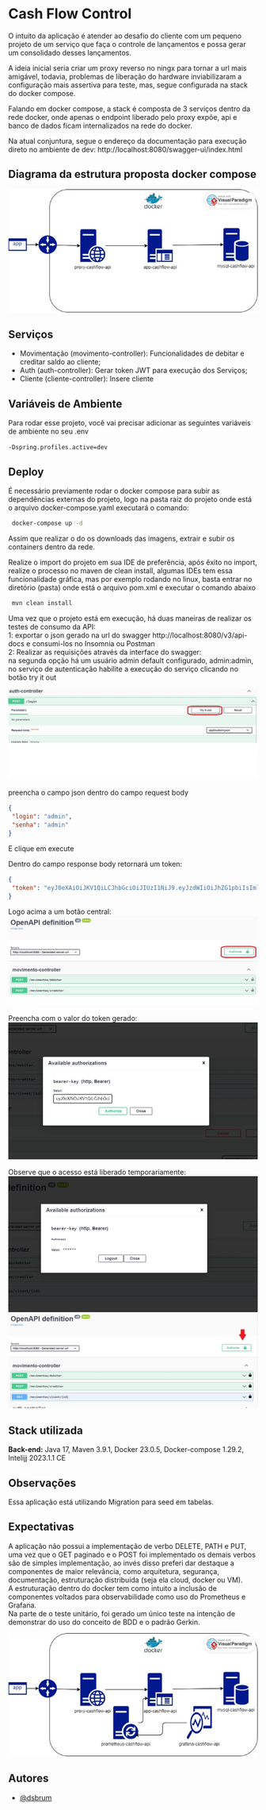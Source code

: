 # Cash Flow Control

O intuito da aplicação é atender ao desafio do cliente com um pequeno projeto de um serviço que faça o controle de lançamentos e possa gerar um consolidado desses lançamentos.

A ideia inicial seria criar um proxy reverso no ningx para tornar a url mais amigável, todavia, problemas de liberação do hardware inviabilizaram a configuração mais assertiva para teste, mas, segue configurada na stack do docker compose.

Falando em docker compose, a stack é composta de 3 serviços dentro da rede docker, onde apenas o endpoint liberado pelo proxy expõe, api e banco de dados ficam internalizados na rede do docker.

Na atual conjuntura, segue o endereço da documentação para execução direto no ambiente de dev:
http://localhost:8080/swagger-ui/index.html
## Diagrama da estrutura proposta docker compose

![Arquitetura_Macro](images/MacroArq.jpg)


## Serviços

- Movimentação (movimento-controller):
  Funcionalidades de debitar e creditar saldo ao cliente;
- Auth (auth-controller): Gerar token JWT para execução dos Serviços;
- Cliente (cliente-controller): Insere cliente

## Variáveis de Ambiente

Para rodar esse projeto, você vai precisar adicionar as seguintes variáveis de ambiente no seu .env

`-Dspring.profiles.active=dev`


## Deploy

É necessário previamente rodar o docker compose para subir as dependências externas do projeto, logo na pasta raiz do projeto onde está o arquivo docker-compose.yaml executará o comando:
````bash 
 docker-compose up -d
```` 
Assim que realizar o do os downloads das imagens, extrair e subir os containers dentro da rede.

Realize o import do projeto em sua IDE de preferência, após êxito no import, realize o processo no maven de clean install, algumas IDEs tem essa funcionalidade gráfica, mas por exemplo rodando no linux, basta entrar no diretório (pasta) onde está o arquivo pom.xml e executar o comando abaixo

```bash 
 mvn clean install 
``` 
Uma vez que o projeto está em execução, há duas maneiras de realizar os testes de consumo da API:
<br /> 1: exportar o json gerado na url do swagger http://localhost:8080/v3/api-docs e consumi-los no Insomnia ou Postman
<br /> 2: Realizar as requisições através da interface do swagger:
<br /> na segunda opção há um usuário admin default configurado, admin:admin, no serviço de autenticação habilite a execução do serviço clicando no botão try it out

![swagger Screenshot](images/Login1.jpg)

preencha o campo json dentro do campo request body

````json 
{ 
 "login": "admin", 
 "senha": "admin" 
} 
```` 
E clique em execute

Dentro do campo response body retornará um token:

````json 
{ 
 "token": "eyJ0eXAiOiJKV1QiLCJhbGciOiJIUzI1NiJ9.eyJzdWIiOiJhZG1pbiIsImlzcyI6IkFQSSBjYXNoZmxvdyIsImV4cCI6MTY4MzczNjQ1Nn0.tx_RFrf-RSjlydqw7SydHVMfxKILmKgdJCkwCFf-RmY" 
} 
```` 
Logo acima a um botão central:
![auth Screenshot](images/Login2.jpg)

Preencha com o valor do token gerado:
![auth Screenshot](images/Login3.jpg)

Observe que o acesso está liberado temporariamente:
![auth Screenshot](images/Login4.jpg)
![auth Screenshot](images/Login5.jpg)






## Stack utilizada

**Back-end:** Java 17, Maven 3.9.1, Docker 23.0.5, Docker-compose 1.29.2, Intelijj 2023.1.1 CE

## Observações

Essa aplicação está utilizando Migration para seed em tabelas.

## Expectativas

A aplicação não possui a implementação de verbo DELETE, PATH e PUT, uma vez que o GET paginado e o POST foi implementado os demais verbos são de simples implementação, ao invés disso preferi dar destaque a componentes de maior relevância, como arquitetura, segurança, documentação, estruturação distribuída (seja ela cloud, docker ou VM).  
A estruturação dentro do docker tem como intuito a inclusão de componentes voltados para observabilidade como uso do Prometheus e Grafana.  
Na parte de o teste unitário, foi gerado um único teste na intenção de demonstrar do uso do conceito de BDD e o padrão Gerkin.

![auth Screenshot](images/MacroArqExp.jpg)

## Autores

- [@dsbrum](https://www.github.com/dsbrum) 
 
 

 
